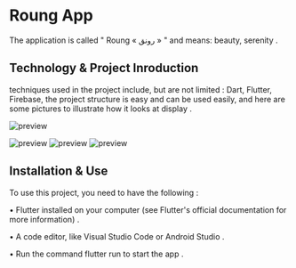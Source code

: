 # Roung App 

The application is called " Roung « رونق » " and means: beauty, serenity . 

## Technology & Project Inroduction 
 techniques used in the project include, but are not limited : Dart, Flutter, Firebase, the project structure is easy and can be used easily, and here are some pictures to illustrate how it looks at display .
 


![preview](https://user-images.githubusercontent.com/110130566/229812248-7e3703a1-1ca0-4220-8f76-a0ef54fea90b.png)

![preview](https://user-images.githubusercontent.com/110130566/229812461-0427da7f-d663-4415-a41b-7f70e1dd838e.png)
![preview](https://user-images.githubusercontent.com/110130566/229812762-72a785d2-9561-4ae9-be15-27711ab40ad0.png)
![preview](https://user-images.githubusercontent.com/110130566/229813207-93d27478-661e-48ed-ab29-c425af939e0b.png)


## Installation & Use 

To use this project, you need to have the following : 

• Flutter installed on your computer (see Flutter's official documentation for more information) . 

• A code editor, like Visual Studio Code or Android Studio . 

• Run the command flutter run to start the app .
